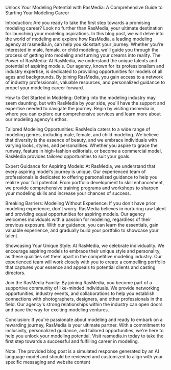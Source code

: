 Unlock Your Modeling Potential with RasMedia: A Comprehensive Guide to Starting Your Modeling Career

Introduction:
Are you ready to take the first step towards a promising modeling career? Look no further than RasMedia, your ultimate destination for launching your modeling aspirations. In this blog post, we will delve into the world of modeling and explore how RasMedia, a leading modeling agency at rasmedia.in, can help you kickstart your journey. Whether you're interested in male, female, or child modeling, we'll guide you through the process of getting into modeling and turning your dreams into reality.
The Power of RasMedia:
At RasMedia, we understand the unique talents and potential of aspiring models. Our agency, known for its professionalism and industry expertise, is dedicated to providing opportunities for models of all ages and backgrounds. By joining RasMedia, you gain access to a network of industry professionals, valuable resources, and personalized guidance to propel your modeling career forward.

How to Get Started in Modeling:
Getting into the modeling industry may seem daunting, but with RasMedia by your side, you'll have the support and expertise needed to navigate the journey. Begin by visiting rasmedia.in, where you can explore our comprehensive services and learn more about our modeling agency's ethos.

Tailored Modeling Opportunities:
RasMedia caters to a wide range of modeling genres, including male, female, and child modeling. We believe that diversity is the essence of beauty, and we embrace individuals with varying looks, styles, and personalities. Whether you aspire to grace the runway, feature in high-fashion editorials, or become a commercial model, RasMedia provides tailored opportunities to suit your goals.

Expert Guidance for Aspiring Models:
At RasMedia, we understand that every aspiring model's journey is unique. Our experienced team of professionals is dedicated to offering personalized guidance to help you realize your full potential. From portfolio development to skill enhancement, we provide comprehensive training programs and workshops to sharpen your modeling skills and increase your chances of success.

Breaking Barriers: Modeling Without Experience:
If you don't have prior modeling experience, don't worry. RasMedia believes in nurturing raw talent and providing equal opportunities for aspiring models. Our agency welcomes individuals with a passion for modeling, regardless of their previous exposure. With our guidance, you can learn the essentials, gain valuable experience, and gradually build your portfolio to showcase your talent.

Showcasing Your Unique Style:
At RasMedia, we celebrate individuality. We encourage aspiring models to embrace their unique style and personality, as these qualities set them apart in the competitive modeling industry. Our experienced team will work closely with you to create a compelling portfolio that captures your essence and appeals to potential clients and casting directors.

Join the RasMedia Family:
By joining RasMedia, you become part of a supportive community of like-minded individuals. We provide networking opportunities, industry events, and collaborations to help you establish connections with photographers, designers, and other professionals in the field. Our agency's strong relationships within the industry can open doors and pave the way for exciting modeling ventures.

Conclusion:
If you're passionate about modeling and ready to embark on a rewarding journey, RasMedia is your ultimate partner. With a commitment to inclusivity, personalized guidance, and tailored opportunities, we're here to help you unlock your modeling potential. Visit rasmedia.in today to take the first step towards a successful and fulfilling career in modeling.

Note: The provided blog post is a simulated response generated by an AI language model and should be reviewed and customized to align with your specific messaging and website content
